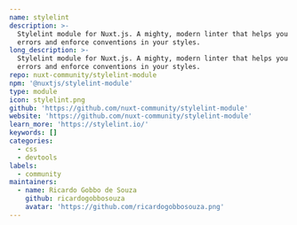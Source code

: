 ```yaml
---
name: stylelint
description: >-
  Stylelint module for Nuxt.js. A mighty, modern linter that helps you avoid
  errors and enforce conventions in your styles.
long_description: >-
  Stylelint module for Nuxt.js. A mighty, modern linter that helps you avoid
  errors and enforce conventions in your styles.
repo: nuxt-community/stylelint-module
npm: '@nuxtjs/stylelint-module'
type: module
icon: stylelint.png
github: 'https://github.com/nuxt-community/stylelint-module'
website: 'https://github.com/nuxt-community/stylelint-module'
learn_more: 'https://stylelint.io/'
keywords: []
categories:
  - css
  - devtools
labels:
  - community
maintainers:
  - name: Ricardo Gobbo de Souza
    github: ricardogobbosouza
    avatar: 'https://github.com/ricardogobbosouza.png'
---
```

